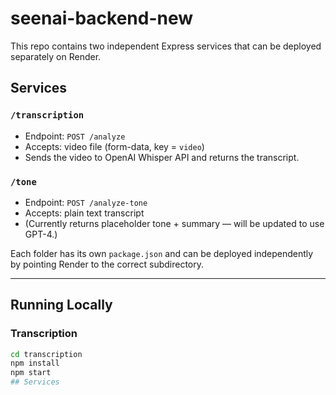 # seenai-backend-new

This repo contains two independent Express services that can be deployed separately on Render.

## Services

### `/transcription`
- Endpoint: `POST /analyze`
- Accepts: video file (form-data, key = `video`)
- Sends the video to OpenAI Whisper API and returns the transcript.

### `/tone`
- Endpoint: `POST /analyze-tone`
- Accepts: plain text transcript
- (Currently returns placeholder tone + summary — will be updated to use GPT-4.)

Each folder has its own `package.json` and can be deployed independently by pointing Render to the correct subdirectory.

---

## Running Locally

### Transcription
```bash
cd transcription
npm install
npm start
## Services
